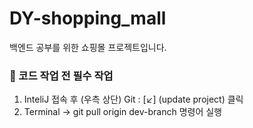 # DY-shopping_mall
백엔드 공부를 위한 쇼핑몰 프로젝트입니다.

### 🚀 코드 작업 전 필수 작업
1. InteliJ 접속 후 (우측 상단) Git : [↙️] (update project) 클릭
2. Terminal -> git pull origin dev-branch 명령어 실행
